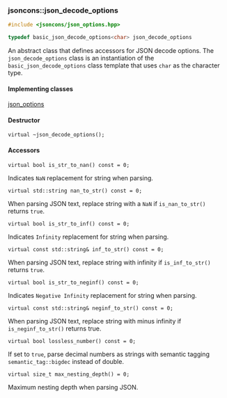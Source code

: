 ### jsoncons::json_decode_options

```c++
#include <jsoncons/json_options.hpp>

typedef basic_json_decode_options<char> json_decode_options
```

An abstract class that defines accessors for JSON decode options. The `json_decode_options` class is an instantiation of the `basic_json_decode_options` class template that uses `char` as the character type.

#### Implementing classes

[json_options](json_options.md)

#### Destructor

    virtual ~json_decode_options();

#### Accessors

    virtual bool is_str_to_nan() const = 0;
Indicates `NaN` replacement for string when parsing.

    virtual std::string nan_to_str() const = 0;
When parsing JSON text, replace string with a `NaN` if `is_nan_to_str()` returns `true`.

    virtual bool is_str_to_inf() const = 0;
Indicates `Infinity` replacement for string when parsing.

    virtual const std::string& inf_to_str() const = 0; 
When parsing JSON text, replace string with infinity if `is_inf_to_str()` returns `true`.

    virtual bool is_str_to_neginf() const = 0;
Indicates `Negative Infinity` replacement for string when parsing.

    virtual const std::string& neginf_to_str() const = 0; 
When parsing JSON text, replace string with minus infinity if `is_neginf_to_str()` returns true.

    virtual bool lossless_number() const = 0; 
If set to `true`, parse decimal numbers as strings with semantic tagging `semantic_tag::bigdec` instead of double.

    virtual size_t max_nesting_depth() = 0;
 Maximum nesting depth when parsing JSON.

